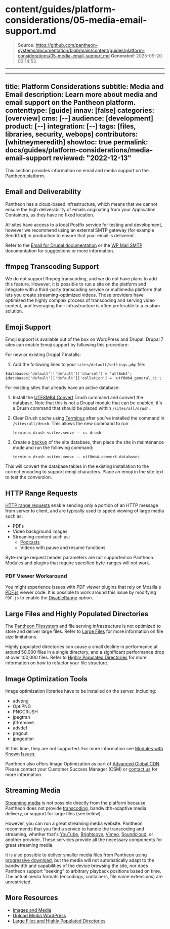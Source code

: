 # content/guides/platform-considerations/05-media-email-support.md

> **Source**: https://github.com/pantheon-systems/documentation/blob/main/content/guides/platform-considerations/05-media-email-support.md
> **Generated**: 2025-09-20 03:14:53

---

---
title: Platform Considerations
subtitle: Media and Email
description: Learn more about media and email support on the Pantheon platform.
contenttype: [guide]
innav: [false]
categories: [overview]
cms: [--]
audience: [development]
product: [--]
integration: [--]
tags: [files, libraries, security, webops]
contributors: [whitneymeredith]
showtoc: true
permalink: docs/guides/platform-considerations/media-email-support
reviewed: "2022-12-13"
---

This section provides information on email and media support on the Pantheon platform.

## Email and Deliverability

Pantheon has a cloud-based infrastructure, which means that we cannot ensure the high deliverability of emails originating from your Application Containers, as they have no fixed location.

All sites have access to a local Postfix service for testing and development, however we recommend using an external SMTP gateway (for example SendGrid) in production to ensure that your email is delivered.

Refer to the [Email for Drupal documentation](/email) or the [WP Mail SMTP](/guides/wordpress-configurations/sendgrid-wordpress-wp-mail-smtp) documentation for suggestions or more information.

## ffmpeg Transcoding Support

We do not support ffmpeg transcoding, and we do not have plans to add this feature. However, it is possible to run a site on the platform and integrate with a third-party transcoding service or multimedia platform that lets you create streaming-optimized videos. Those providers have optimized the highly complex process of transcoding and serving video content, and leveraging their infrastructure is often preferable to a custom solution.

## Emoji Support

Emoji support is available out of the box on WordPress and Drupal. Drupal 7 sites can enable Emoji support by following this procedure:

For new or existing Drupal 7 installs:

1. Add the following lines to your `sites/default/settings.php` file:

```php:title=sites/default/settings.php
$databases['default']['default']['charset'] = 'utf8mb4';
$databases['default']['default']['collation'] = 'utf8mb4_general_ci';
```

For existing sites that already have an active database:

1. Install the [UTF8MB4 Convert](https://www.drupal.org/project/utf8mb4_convert) Drush command and convert the database. Note that this is not a Drupal module that can be enabled, it's a Drush command that should be placed within `/sites/all/drush`.

1. Clear Drush cache using [Terminus](/terminus) after you've installed the command in `/sites/all/drush`. This allows the new command to run.

    ```bash{promptUser: user}
    terminus drush <site>.<env> -- cc drush
    ```

1. Create a [backup](/guides/backups) of the site database, then place the site in maintenance mode and run the following command:

    ```bash{promptUser: user}
    terminus drush <site>.<env> -- utf8mb4-convert-databases
    ```

This will convert the database tables in the existing installation to the correct encoding to support emoji characters. Place an emoji in the site text to test the conversion.

## HTTP Range Requests

[HTTP range requests](https://developer.mozilla.org/en-US/docs/Web/HTTP/Range_requests) enable sending only a portion of an HTTP message from server to client, and are typically used to speed viewing of large media such as:

- PDFs
- Video background images
- Streaming content such as:
    - [Podcasts](https://itunespartner.apple.com/podcasts/articles/creating-your-show_requirements)
    - Videos with pause and resume functions

Byte-range request header parameters are not supported on Pantheon. Modules and plugins that require specified byte-ranges will not work.

### PDF Viewer Workaround

You might experience issues with PDF viewer plugins that rely on Mozilla's [PDF.js](https://github.com/mozilla/pdf.js) viewer code. It is possible to work around this issue by modifying `PDF.js` to enable the [DisableRange](https://github.com/mozilla/pdf.js/blob/master/src/display/api.js#L169-L171) option.

## Large Files and Highly Populated Directories

The [Pantheon Filesystem](/guides/filesystem) and file serving infrastructure is not optimized to store and deliver large files. Refer to [Large Files](/guides/filesystem/large-files#large-files) for more information on file size limitations.

Highly populated directories can cause a small decline in performance at around 50,000 files in a single directory, and a significant performance drop at over 100,000 files. Refer to [Highly Populated Directories](/guides/filesystem/large-files#highly-populated-directories) for more information on how to refactor your file structure.

## Image Optimization Tools

Image optimization libraries have to be installed on the server, including:

- advpng
- OptiPNG
- PNGCRUSH
- jpegtran
- jfifremove
- advdef
- pngout
- jpegoptim

At this time, they are not supported. For more information see [Modules with Known Issues.](/modules-known-issues/#imageapi-optimize)

Pantheon also offers Image Optimization as part of [Advanced Global CDN](/guides/agcdn). Please contact your Customer Success Manager (CSM) or [contact us](https://pantheon.io/professional-services?docs) for more information.

## Streaming Media

[Streaming media](https://en.wikipedia.org/wiki/Streaming_media) is not possible directly from the platform because Pantheon does not provide [transcoding](https://en.wikipedia.org/wiki/Transcoding#Re-encoding.2Frecoding), bandwidth-adaptive media delivery, or support for large files (see below).

However, you can run a great streaming media website. Pantheon recommends that you find a service to handle the transcoding and streaming, whether that's [YouTube](https://www.youtube.com/), [Brightcove](https://www.brightcove.com/), [Vimeo](https://vimeo.com/), [Soundcloud](https://soundcloud.com/), or another provider. These services provide all the necessary components for great streaming media.

It is also possible to deliver smaller media files from Pantheon using [progressive download](https://en.wikipedia.org/wiki/Progressive_download), but the media will not automatically adapt to the bandwidth and capabilities of the device browsing the site, nor does Pantheon support "seeking" to arbitrary playback positions based on time. The actual media formats (encodings, containers, file name extensions) are unrestricted.

## More Resources

- [Images and Media](/guides/frontend-performance/media)
- [Upload Media WordPress](/guides/wordpress-git/media/)
- [Large Files and Highly Populated Directories](/guides/filesystem/large-files)